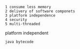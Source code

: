 

```
1 consume less memory   
2 delivery of software componets
3 platform independence
4 security
5 multi-threaded
```


platform independent
```
java bytecode   
```


